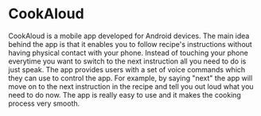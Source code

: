 # CookAloud #

CookAloud is a mobile app developed for Android devices. The main idea behind the app is that it enables you to follow recipe's instructions without having physical contact with your phone. Instead of touching your phone everytime you want to switch to the next instruction all you need to do is just speak. The app provides users with a set of voice commands which they can use to control the app. For example, by saying "next" the app will move on to the next instruction in the recipe and tell you out loud what you need to do now. The app is really easy to use and it makes the cooking process very smooth.
